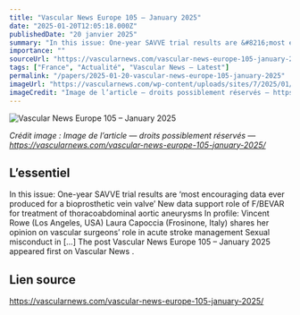 ```yaml
---
title: "Vascular News Europe 105 – January 2025"
date: "2025-01-20T12:05:18.000Z"
publishedDate: "20 janvier 2025"
summary: "In this issue: One-year SAVVE trial results are &#8216;most encouraging data ever produced for a bioprosthetic vein valve&#8217; New data support role of F/BEVAR for treatment of thoracoabdominal aortic aneurysms In profile: Vincent Rowe (Los Angeles, USA) Laura Capoccia (Frosinone, Italy) shares her opinion on vascular surgeons&#8217; role in acute stroke management Sexual misconduct in [&#8230;] The post Vascular News Europe 105 – January 2025 appeared first on Vascular News ."
importance: ""
sourceUrl: "https://vascularnews.com/vascular-news-europe-105-january-2025/"
tags: ["France", "Actualité", "Vascular News — Latest"]
permalink: "/papers/2025-01-20-vascular-news-europe-105-january-2025"
imageUrl: "https://vascularnews.com/wp-content/uploads/sites/7/2025/01/VN105-OUS-cover-NEW.png"
imageCredit: "Image de l’article — droits possiblement réservés — https://vascularnews.com/vascular-news-europe-105-january-2025/"
---
```


![Vascular News Europe 105 – January 2025](https://vascularnews.com/wp-content/uploads/sites/7/2025/01/VN105-OUS-cover-NEW.png)

*Crédit image : Image de l’article — droits possiblement réservés — https://vascularnews.com/vascular-news-europe-105-january-2025/*

## L’essentiel

In this issue: One-year SAVVE trial results are &#8216;most encouraging data ever produced for a bioprosthetic vein valve&#8217; New data support role of F/BEVAR for treatment of thoracoabdominal aortic aneurysms In profile: Vincent Rowe (Los Angeles, USA) Laura Capoccia (Frosinone, Italy) shares her opinion on vascular surgeons&#8217; role in acute stroke management Sexual misconduct in [&#8230;] The post Vascular News Europe 105 – January 2025 appeared first on Vascular News .

## Lien source

https://vascularnews.com/vascular-news-europe-105-january-2025/
